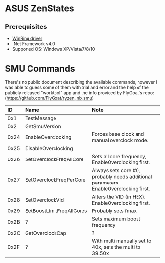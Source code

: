 # ASUS ZenStates


## Prerequisites
* [WinRing driver](https://1drv.ms/u/s!Atmpv-6qHr_6r-YV1-C0ht0nCQiHKA)
* .Net Framework v4.0
* Supported OS: Windows XP/Vista/7/8/10

# SMU Commands

There's no public document describing the available commands, however I was able to guess some of them with trial and error and the help of the publicly released "worktool" app and the info provided by FlyGoat's repo: (https://github.com/FlyGoat/ryzen_nb_smu)

| ID | Name | Note |
| :------| :------ | :------ |
| 0x1 | TestMessage |  |
| 0x2 | GetSmuVersion |  |
| 0x24 | EnableOverclocking | Forces base clock and manual overclock mode. |
| 0x25 | DisableOverclocking |  |
| 0x26 | SetOverclockFreqAllCore | Sets all core frequency, EnableOverclocking first. |
| 0x27 | SetOverclockFreqPerCore | Always sets core #0, probably needs additional parameters. EnableOverclocking first.  |
| 0x28 | SetOverclockVid | Alters the VID (in HEX). EnableOverclocking first. |
| 0x29 | SetBoostLimitFreqAllCores | Probably sets fmax |
| 0x2B | ? | Sets maximum boost frequency |
| 0x2C | GetOverclockCap | ? |
| 0x2F | ? | With multi manually set to 40x, sets the multi to 39.50x |
